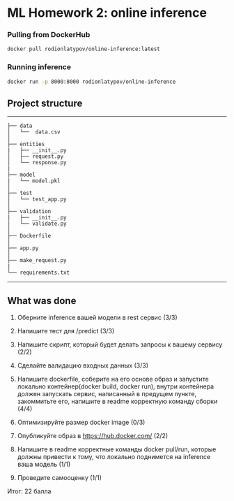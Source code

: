 # ML Homework 2: online inference

### Pulling from DockerHub
```bash
docker pull rodionlatypov/online-inference:latest
```
### Running inference
```bash
docker run -p 8000:8000 rodionlatypov/online-inference
```
## Project structure
------------

    ├── data
    │   └──  data.csv     
    │   
    ├── entities                   
    |   ├── __init__.py
    │   ├── request.py
    │   └── response.py
    |
    ├── model                      
    |   └── model.pkl      
    │
    ├── test                    
    │   └── test_app.py             
    │                                     
    ├── validation                 
    |   ├── __init__.py
    │   └── validate.py
    │ 
    ├── Dockerfile
    │
    ├── app.py 
    │
    ├── make_request.py 
    |
    └── requirements.txt
    
------------
## What was done

1) Оберните inference вашей модели в rest сервис (3/3)

2) Напишите тест для /predict  (3/3)

3) Напишите скрипт, который будет делать запросы к вашему сервису (2/2)

4) Сделайте валидацию входных данных (3/3)

5) Напишите dockerfile, соберите на его основе образ и запустите локально контейнер(docker build, docker run), внутри контейнера должен запускать сервис, написанный в предущем пункте, закоммитьте его, напишите в readme корректную команду сборки (4/4)

6) Оптимизируйте размер docker image (0/3)

7) Опубликуйте образ в https://hub.docker.com/ (2/2)

8) Напишите в readme корректные команды docker pull/run, которые должны привести к тому, что локально поднимется на inference ваша модель (1/1)

9) Проведите самооценку (1/1)

Итог: 22 балла

